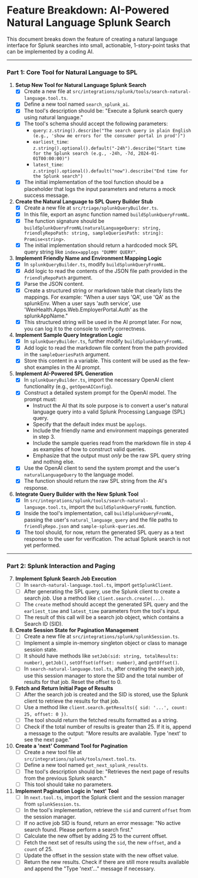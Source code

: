 # Feature Breakdown: AI-Powered Natural Language Splunk Search

This document breaks down the feature of creating a natural language interface for Splunk searches into small, actionable, 1-story-point tasks that can be implemented by a coding AI.

---

### Part 1: Core Tool for Natural Language to SPL

1.  **Setup New Tool for Natural Language Splunk Search**
    - [x] Create a new file at `src/integrations/splunk/tools/search-natural-language.tool.ts`.
    - [x] Define a new tool named `search_splunk_ai`.
    - [x] The tool's description should be: "Execute a Splunk search query using natural language."
    - [x] The tool's schema should accept the following parameters:
        - `query`: `z.string().describe("The search query in plain English (e.g., 'show me errors for the consumer portal in prod')")`
        - `earliest_time`: `z.string().optional().default("-24h").describe("Start time for the Splunk search (e.g., -24h, -7d, 2024-01-01T00:00:00)")`
        - `latest_time`: `z.string().optional().default("now").describe("End time for the Splunk search")`
    - [x] The initial implementation of the tool function should be a placeholder that logs the input parameters and returns a mock success message.

2.  **Create the Natural Language to SPL Query Builder Stub**
    - [x] Create a new file at `src/triage/splunkQueryBuilder.ts`.
    - [x] In this file, export an async function named `buildSplunkQueryFromNL`.
    - [x] The function signature should be `buildSplunkQueryFromNL(naturalLanguageQuery: string, friendlyRepoPath: string, sampleQueriesPath: string): Promise<string>`.
    - [x] The initial implementation should return a hardcoded mock SPL query string like `index=applogs "DUMMY QUERY"`.

3.  **Implement Friendly Name and Environment Mapping Logic**
    - [x] In `splunkQueryBuilder.ts`, modify `buildSplunkQueryFromNL`.
    - [x] Add logic to read the contents of the JSON file path provided in the `friendlyRepoPath` argument.
    - [x] Parse the JSON content.
    - [x] Create a structured string or markdown table that clearly lists the mappings. For example: "When a user says 'QA', use 'QA' as the splunkEnv. When a user says 'auth service', use 'WexHealth.Apps.Web.EmployerPortal.Auth' as the splunkAppName."
    - [x] This structured string will be used in the AI prompt later. For now, you can log it to the console to verify correctness.

4.  **Implement Sample Query Integration Logic**
    - [x] In `splunkQueryBuilder.ts`, further modify `buildSplunkQueryFromNL`.
    - [x] Add logic to read the markdown file content from the path provided in the `sampleQueriesPath` argument.
    - [x] Store this content in a variable. This content will be used as the few-shot examples in the AI prompt.

5.  **Implement AI-Powered SPL Generation**
    - [x] In `splunkQueryBuilder.ts`, import the necessary OpenAI client functionality (e.g., `getOpenAIConfig`).
    - [x] Construct a detailed system prompt for the OpenAI model. The prompt must:
        - Instruct the AI that its sole purpose is to convert a user's natural language query into a valid Splunk Processing Language (SPL) query.
        - Specify that the default index must be `applogs`.
        - Include the friendly name and environment mappings generated in step 3.
        - Include the sample queries read from the markdown file in step 4 as examples of how to construct valid queries.
        - Emphasize that the output must *only* be the raw SPL query string and nothing else.
    - [x] Use the OpenAI client to send the system prompt and the user's `naturalLanguageQuery` to the language model.
    - [x] The function should return the raw SPL string from the AI's response.

6.  **Integrate Query Builder with the New Splunk Tool**
    - [x] In `src/integrations/splunk/tools/search-natural-language.tool.ts`, import the `buildSplunkQueryFromNL` function.
    - [x] Inside the tool's implementation, call `buildSplunkQueryFromNL`, passing the user's `natural_language_query` and the file paths to `friendlyRepo.json` and `sample-splunk-queries.md`.
    - [x] The tool should, for now, return the generated SPL query as a text response to the user for verification. The actual Splunk search is not yet performed.

---

### Part 2: Splunk Interaction and Paging

7.  **Implement Splunk Search Job Execution**
    - [ ] In `search-natural-language.tool.ts`, import `getSplunkClient`.
    - [ ] After generating the SPL query, use the Splunk client to create a search *job*. Use a method like `client.search.create(...)`.
    - [ ] The `create` method should accept the generated SPL query and the `earliest_time` and `latest_time` parameters from the tool's input.
    - [ ] The result of this call will be a search job object, which contains a Search ID (SID).

8.  **Create Session State for Pagination Management**
    - [ ] Create a new file at `src/integrations/splunk/splunkSession.ts`.
    - [ ] Implement a simple in-memory singleton object or class to manage session state.
    - [ ] It should have methods like `setJob(sid: string, totalResults: number)`, `getJob()`, `setOffset(offset: number)`, and `getOffset()`.
    - [ ] In `search-natural-language.tool.ts`, after creating the search job, use this session manager to store the SID and the total number of results for that job. Reset the offset to 0.

9.  **Fetch and Return Initial Page of Results**
    - [ ] After the search job is created and the SID is stored, use the Splunk client to retrieve the results for that job.
    - [ ] Use a method like `client.search.getResults({ sid: '...', count: 25, offset: 0 })`.
    - [ ] The tool should return the fetched results formatted as a string.
    - [ ] Check if the total number of results is greater than 25. If it is, append a message to the output: "More results are available. Type 'next' to see the next page."

10. **Create a 'next' Command Tool for Pagination**
    - [ ] Create a new tool file at `src/integrations/splunk/tools/next.tool.ts`.
    - [ ] Define a new tool named `get_next_splunk_results`.
    - [ ] The tool's description should be: "Retrieves the next page of results from the previous Splunk search."
    - [ ] This tool should take no parameters.

11. **Implement Pagination Logic in 'next' Tool**
    - [ ] In `next.tool.ts`, import the Splunk client and the session manager from `splunkSession.ts`.
    - [ ] In the tool's implementation, retrieve the `sid` and current `offset` from the session manager.
    - [ ] If no active job SID is found, return an error message: "No active search found. Please perform a search first."
    - [ ] Calculate the new offset by adding 25 to the current offset.
    - [ ] Fetch the next set of results using the `sid`, the new `offset`, and a `count` of 25.
    - [ ] Update the offset in the session state with the new offset value.
    - [ ] Return the new results. Check if there are still more results available and append the "Type 'next'..." message if necessary.

